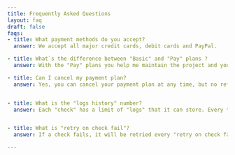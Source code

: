 ```yaml
---
title: Frequently Asked Questions
layout: faq
draft: false
faqs:
- title: What payment methods do you accept?
  answer: We accept all major credit cards, debit cards and PayPal.

- title: What`s the difference between "Basic" and "Pay" plans ?
  answer: With the "Pay" plans you help me maintain the project and you get more benefits when you have many projects or you are a company.

- title: Can I cancel my payment plan?
  answer: Yes, you can cancel your payment plan at any time, but no refunds are provided for prorated periods.


- title: What is the "logs history" number?
  answer: Each "check" has a limit of "logs" that it can store. Every time the limit is reached, the oldest ones are deleted.


- title: What is "retry on check fail"?
  answer: If a check fails, it will be retried every "retry on check fail" minutes. If you have a check that is checked every hour, you can specify a retry every minute if it fails.

---
```


